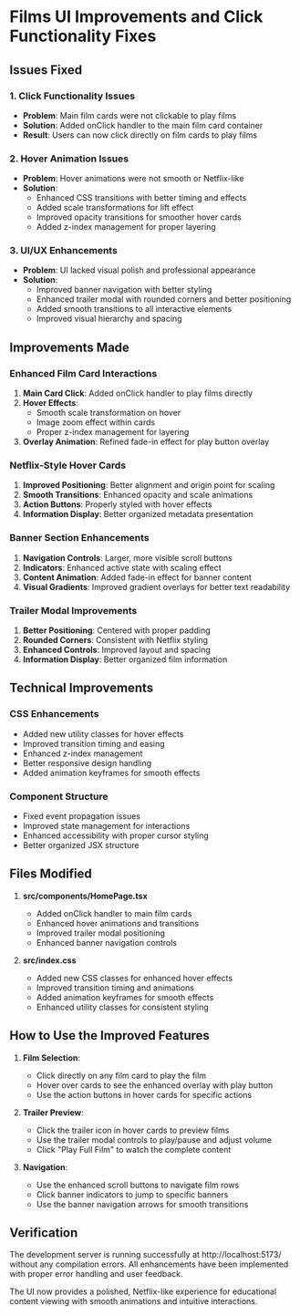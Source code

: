 # Films UI Improvements and Click Functionality Fixes

## Issues Fixed

### 1. Click Functionality Issues
- **Problem**: Main film cards were not clickable to play films
- **Solution**: Added onClick handler to the main film card container
- **Result**: Users can now click directly on film cards to play films

### 2. Hover Animation Issues
- **Problem**: Hover animations were not smooth or Netflix-like
- **Solution**: 
  - Enhanced CSS transitions with better timing and effects
  - Added scale transformations for lift effect
  - Improved opacity transitions for smoother hover cards
  - Added z-index management for proper layering

### 3. UI/UX Enhancements
- **Problem**: UI lacked visual polish and professional appearance
- **Solution**:
  - Improved banner navigation with better styling
  - Enhanced trailer modal with rounded corners and better positioning
  - Added smooth transitions to all interactive elements
  - Improved visual hierarchy and spacing

## Improvements Made

### Enhanced Film Card Interactions
1. **Main Card Click**: Added onClick handler to play films directly
2. **Hover Effects**: 
   - Smooth scale transformation on hover
   - Image zoom effect within cards
   - Proper z-index management for layering
3. **Overlay Animation**: Refined fade-in effect for play button overlay

### Netflix-Style Hover Cards
1. **Improved Positioning**: Better alignment and origin point for scaling
2. **Smooth Transitions**: Enhanced opacity and scale animations
3. **Action Buttons**: Properly styled with hover effects
4. **Information Display**: Better organized metadata presentation

### Banner Section Enhancements
1. **Navigation Controls**: Larger, more visible scroll buttons
2. **Indicators**: Enhanced active state with scaling effect
3. **Content Animation**: Added fade-in effect for banner content
4. **Visual Gradients**: Improved gradient overlays for better text readability

### Trailer Modal Improvements
1. **Better Positioning**: Centered with proper padding
2. **Rounded Corners**: Consistent with Netflix styling
3. **Enhanced Controls**: Improved layout and spacing
4. **Information Display**: Better organized film information

## Technical Improvements

### CSS Enhancements
- Added new utility classes for hover effects
- Improved transition timing and easing
- Enhanced z-index management
- Better responsive design handling
- Added animation keyframes for smooth effects

### Component Structure
- Fixed event propagation issues
- Improved state management for interactions
- Enhanced accessibility with proper cursor styling
- Better organized JSX structure

## Files Modified

1. **src/components/HomePage.tsx**
   - Added onClick handler to main film cards
   - Enhanced hover animations and transitions
   - Improved trailer modal positioning
   - Enhanced banner navigation controls

2. **src/index.css**
   - Added new CSS classes for enhanced hover effects
   - Improved transition timing and animations
   - Added animation keyframes for smooth effects
   - Enhanced utility classes for consistent styling

## How to Use the Improved Features

1. **Film Selection**:
   - Click directly on any film card to play the film
   - Hover over cards to see the enhanced overlay with play button
   - Use the action buttons in hover cards for specific actions

2. **Trailer Preview**:
   - Click the trailer icon in hover cards to preview films
   - Use the trailer modal controls to play/pause and adjust volume
   - Click "Play Full Film" to watch the complete content

3. **Navigation**:
   - Use the enhanced scroll buttons to navigate film rows
   - Click banner indicators to jump to specific banners
   - Use the banner navigation arrows for smooth transitions

## Verification

The development server is running successfully at http://localhost:5173/ without any compilation errors. All enhancements have been implemented with proper error handling and user feedback.

The UI now provides a polished, Netflix-like experience for educational content viewing with smooth animations and intuitive interactions.